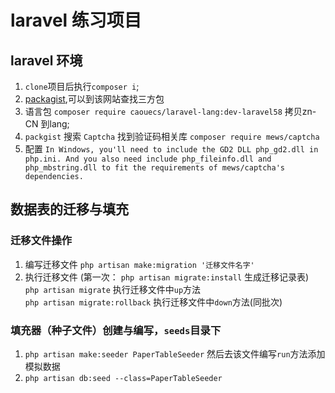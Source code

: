 # laravel 练习项目

## laravel 环境 
1. `clone`项目后执行`composer i`;
2. [packagist](https://packagist.org/),可以到该网站查找三方包
3. 语言包 `composer require caouecs/laravel-lang:dev-laravel58` 拷贝zn-CN 到lang;
4. `packgist` 搜索 `Captcha` 找到验证码相关库 `composer require mews/captcha` 
5. 配置 `In Windows, you'll need to include the GD2 DLL php_gd2.dll in php.ini. And you also need include php_fileinfo.dll and php_mbstring.dll to fit the requirements of mews/captcha's dependencies.`

## 数据表的迁移与填充
### 迁移文件操作
1. 编写迁移文件 `php artisan make:migration '迁移文件名字'`
2. 执行迁移文件 (第一次： `php artisan migrate:install` 生成迁移记录表) 
<br>`php artisan migrate` 执行迁移文件中`up`方法
<br>`php artisan migrate:rollback` 执行迁移文件中`down`方法(同批次)

### 填充器（种子文件）创建与编写，`seeds`目录下
1. `php artisan make:seeder PaperTableSeeder` 然后去该文件编写`run`方法添加模拟数据
2. `php artisan db:seed --class=PaperTableSeeder` 
